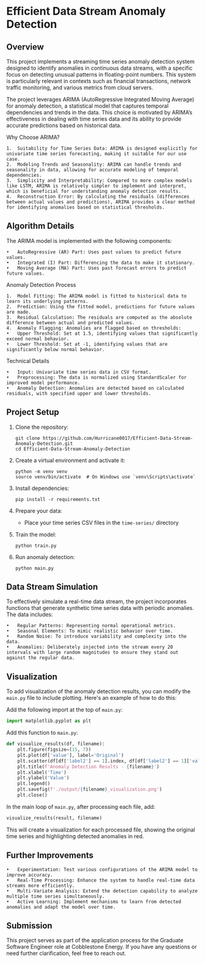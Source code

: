 # Efficient Data Stream Anomaly Detection

## Overview

This project implements a streaming time series anomaly detection system designed to identify anomalies in continuous data streams, with a specific focus on detecting unusual patterns in floating-point numbers. This system is particularly relevant in contexts such as financial transactions, network traffic monitoring, and various metrics from cloud servers.

The project leverages ARIMA (AutoRegressive Integrated Moving Average) for anomaly detection, a statistical model that captures temporal dependencies and trends in the data. This choice is motivated by ARIMA’s effectiveness in dealing with time series data and its ability to provide accurate predictions based on historical data.

Why Choose ARIMA?

	1.	Suitability for Time Series Data: ARIMA is designed explicitly for univariate time series forecasting, making it suitable for our use case.
	2.	Modeling Trends and Seasonality: ARIMA can handle trends and seasonality in data, allowing for accurate modeling of temporal dependencies.
	3.	Simplicity and Interpretability: Compared to more complex models like LSTM, ARIMA is relatively simpler to implement and interpret, which is beneficial for understanding anomaly detection results.
	4.	Reconstruction Error: By calculating the residuals (differences between actual values and predictions), ARIMA provides a clear method for identifying anomalies based on statistical thresholds.

## Algorithm Details

The ARIMA model is implemented with the following components:

	•	AutoRegressive (AR) Part: Uses past values to predict future values.
	•	Integrated (I) Part: Differencing the data to make it stationary.
	•	Moving Average (MA) Part: Uses past forecast errors to predict future values.

Anomaly Detection Process

	1.	Model Fitting: The ARIMA model is fitted to historical data to learn its underlying patterns.
	2.	Prediction: Using the fitted model, predictions for future values are made.
	3.	Residual Calculation: The residuals are computed as the absolute difference between actual and predicted values.
	4.	Anomaly Flagging: Anomalies are flagged based on thresholds:
	•	Upper Threshold: Set at 1.5, identifying values that significantly exceed normal behavior.
	•	Lower Threshold: Set at -1, identifying values that are significantly below normal behavior.

Technical Details

	•	Input: Univariate time series data in CSV format.
	•	Preprocessing: The data is normalized using StandardScaler for improved model performance.
	•	Anomaly Detection: Anomalies are detected based on calculated residuals, with specified upper and lower thresholds.

## Project Setup

1. Clone the repository:
   ```
   git clone https://github.com/Hurricane0017/Efficient-Data-Stream-Anomaly-Detection.git
   cd Efficient-Data-Stream-Anomaly-Detection
   ```

2. Create a virtual environment and activate it:
   ```
   python -m venv venv
   source venv/bin/activate  # On Windows use `venv\Scripts\activate`
   ```

3. Install dependencies:
   ```
   pip install -r requirements.txt
   ```

4. Prepare your data:
   - Place your time series CSV files in the `time-series/` directory

5. Train the model:
   ```
   python train.py
   ```

6. Run anomaly detection:
   ```
   python main.py
   ```

## Data Stream Simulation

To effectively simulate a real-time data stream, the project incorporates functions that generate synthetic time series data with periodic anomalies. The data includes:

	•	Regular Patterns: Representing normal operational metrics.
	•	Seasonal Elements: To mimic realistic behavior over time.
	•	Random Noise: To introduce variability and complexity into the data.
	•	Anomalies: Deliberately injected into the stream every 20 intervals with large random magnitudes to ensure they stand out against the regular data.


## Visualization
To add visualization of the anomaly detection results, you can modify the `main.py` file to include plotting. Here's an example of how to do this:

Add the following import at the top of `main.py`:
```python
import matplotlib.pyplot as plt
```

Add this function to `main.py`:
```python
def visualize_results(df, filename):
    plt.figure(figsize=(15, 7))
    plt.plot(df['value'], label='Original')
    plt.scatter(df[df['label2'] == 1].index, df[df['label2'] == 1]['value'], color='red', label='Anomaly')
    plt.title(f'Anomaly Detection Results - {filename}')
    plt.xlabel('Time')
    plt.ylabel('Value')
    plt.legend()
    plt.savefig(f'./output/{filename}_visualization.png')
    plt.close()
```

In the main loop of `main.py`, after processing each file, add:
```python
visualize_results(result, filename)
```

This will create a visualization for each processed file, showing the original time series and highlighting detected anomalies in red.

## Further Improvements

	•	Experimentation: Test various configurations of the ARIMA model to improve accuracy.
	•	Real-Time Processing: Enhance the system to handle real-time data streams more efficiently.
	•	Multi-Variate Analysis: Extend the detection capability to analyze multiple time series simultaneously.
	•	Active Learning: Implement mechanisms to learn from detected anomalies and adapt the model over time.

## Submission

This project serves as part of the application process for the Graduate Software Engineer role at Cobblestone Energy. If you have any questions or need further clarification, feel free to reach out.

